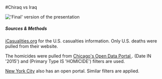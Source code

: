#Chiraq vs Iraq


!['Final' version of the presentation](https://github.com/ryan-p-larson/Chiraq/raw/master/examples/circles.png)

##### Sources & Methods

[iCasualities.org](http://icasualties.org/OEF/Fatalities.aspx) for the U.S. casualties information. Only U.S. deaths were pulled from their website.

The homicides were pulled from [Chicago's Open Data Portal ](https://data.cityofchicago.org/Public-Safety/Crimes-2001-to-present/ijzp-q8t2). (Date IN '2015') and (Primary Type IS 'HOMICIDE') filters are used.

[New York City](https://data.cityofnewyork.us/Public-Safety/NYPD-7-Major-Felony-Incidents/hyij-8hr7) also has an open portal. Similar filters are applied.

######
